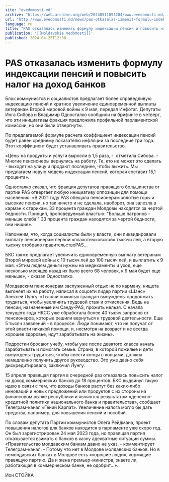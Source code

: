 ```yaml
---
site: "evedomosti.md"
archive: "https://web.archive.org/web/20240511093204/www.evedomosti.md/news/pas-otkazalas-izmenit-formulu-indeksacii-pensij-i-povysit-na"
url: "http://www.evedomosti.md/news/pas-otkazalas-izmenit-formulu-indeksacii-pensij-i-povysit-na"
language: ru
title: "PAS отказалась изменить формулу индексации пенсий и повысить налог на доход банков"
publication: '[[Moldavskie Vedomosti]]'
published: 2024-04-25T12:38
---
```


# PAS отказалась изменить формулу индексации пенсий и повысить налог на доход банков

Блок коммунистов и социалистов предлагает более справедливую индексацию пенсий и кратное увеличение единовременной выплаты ветеранам Второй мировой войны к 9 мая, передал Инфотаг. Депутаты Инга Сибова и Владимир Односталко сообщили на брифинге в четверг, что эти инициативы фракция предложила профильной парламентской комиссии, но они были отвергнуты.

По предлагаемой формуле расчета коэффициент индексации пенсий будет равен среднему показателю инфляции за последние три года. Этот коэффициент будет устанавливать правительство.

«Цены на продукты и услуги выросли в 1,5 раза, -  отметила Сибова. - Многие пенсионеры вернулись на работу. Те, кто не может это сделать - выходят на улицу и продают последнее, чтобы выжить. Мы предлагаем новую модель индексации пенсий, которая составит 15,1 процента».

Односталко сказал, что фракция депутатов правящего большинства от партии PAS отвергает любую инициативу оппозиции для помощи населению: «В 2021 году PAS обещала пенсионерам золотые горы и высокие пенсии, но так ничего и не сделала, наоборот, она залезла в карман к старикам. 33 процента граждан Молдовы находятся за чертой бедности. Принцип, проповедуемый властью: "Больше патронов - меньше хлеба!" 33 процента граждан находятся за чертой бедности, они нищие».

Напомним, что, когда социалисты были у власти, они ликвидировали выплату пенсионерам первой «плахотнюковской» тысячи лей, а вторую тысячу отобрало правительствоPAS…

БКС также предлагает увеличить единовременную выплату ветеранам Второй мировой войны с 10 тысяч лей до 100 тысяч лей, и выплатить к 9 мая. «Этим людям деньги нужны на медикаменты и уход, еще несколько месяцев назад их было всего 68 человек, к 9 мая будет еще меньше», - сказал Односталко.

Молдавским пенсионерам заслуженный отдых не по карману, нищета выгоняет их на работу, написал в соцсети лидер партии «Шанс» Алексей Лунгу: «Тысячи пожилых граждан вынуждены продолжать трудиться, чтобы увеличить трудовой стаж и отчисления. Ведь на пенсии, назначенные им Санду-PAS, прожить нельзя. С начала текущего года НКСС уже обработала более 40 тысяч запросов от пенсионеров, которые решили вернуться к трудовой деятельности. Еще 5 тысяч заявлений - в процессе. Люди понимают, что не получат от этой власти никакой помощи, и, несмотря на возраст и не всегда хорошее здоровье, идут зарабатывать на жизнь».

Подростки бросают учебу, чтобы уже после девятого класса начать зарабатывать и помогать семье. Страна, в которой пожилые и дети вынуждены трудиться, чтобы свести концы с концами, должна немедленно получить другое руководство. Это уже давно себя дискредитировало, заключил Лунгу.

15 апреля правящая партия в очередной раз отказалась повысить налог на доход коммерческих банков до 18 процентов. БКС выдвинул такую идею в связи с тем, что доходы банков растут без каких-либо инноваций и новых предложений или продуктов с их стороны на финансовом рынке республики и являются результатом «денежно-кредитной политики национального банка и правительства», сообщает Телеграм-канал «Гений Карпат». Увеличение налога могло бы дать средства, например, для повышения пенсий и пособий.

По словам депутата Партии коммунистов Олега Рейдмана, проект повышения налогов для банков находится в парламенте уже скоро год. Он был зарегистрирован 24 мая 2023 года, но правящая партия отказывается взимать с банков в казну адекватные ситуации суммы. «Правительство молдавским банкам давно не указ, - комментирует Телеграм-канал. - Потому что нет в Молдове молдавских банков. Но в немолдавских банках в Молдове есть «хорошие люди», кормящие правящую партию. Да и жена премьер-министра, знаете ли, работающая в коммерческом банке, не одобрит...».

Ион СТОЙКА